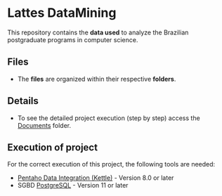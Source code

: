 # Lattes DataMining
This repository contains the **data used** to analyze the Brazilian postgraduate programs in computer science.

## Files
- The **files** are organized within their respective **folders**.

## Details
- To see the detailed project execution (step by step) access the [Documents](https://github.com/alexjrns/datamining_lattes_computer_science/tree/master/documents) folder.

## Execution of project
For the correct execution of this project, the following tools are needed: 
- [Pentaho Data Integration (Kettle)](https://sourceforge.net/projects/pentaho/files/Pentaho-9.2/) - Version 8.0 or later
- SGBD [PostgreSQL](https://www.postgresql.org/download/windows/) - Version 11 or later
